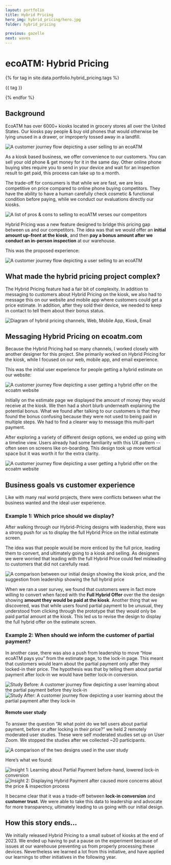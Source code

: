 ```yaml
---
layout: portfolio
title: Hybrid Pricing
hero_img: hybrid_pricing/hero.jpg
folder: hybrid_pricing

previous: gazelle
next: waves
---
```


# ecoATM: Hybrid Pricing

<div class="flex flex-row flex-wrap gap-2 mt-4 text-sm font-serif ">
    {% for tag in site.data.portfolio.hybrid_pricing.tags %}
        <p class="text-electric_purple bg-robin_gray rounded-sm px-2">{{ tag }}</p>
    {% endfor %}
</div> 

## Background
EcoATM has over 6000+ kiosks located in grocery stores all over the United States. Our kiosks pay people & buy old phones that would otherwise be lying unused in a drawer, or improperly tossed away in a landfill. 

<img src="{{ site.baseurl }}/assets/images/hybrid_pricing/01.png" alt="A customer journey flow depicting a user selling to an ecoATM">

As a kiosk based business, we offer convenience to our customers. You can sell your old phone & get money for it in the same day. Other online phone buying sites require you to send in your device and wait for an inspection result to get paid, this process can take up to a month.

The trade-off for consumers is that while we are fast, we are less competitive on price compared to online phone buying competitors. They have the ability to have a human carefully check cosmetic & functional condition before paying, while we conduct our evaluations directly our kiosks. 

<img src="{{ site.baseurl }}/assets/images/hybrid_pricing/02.png" alt="A list of pros & cons to selling to ecoATM verses our competitors">

Hybrid Pricing was a new feature designed to bridge this pricing gap between us and our competitors. The idea was that we would offer an **initial amount up-front at the kiosk**, and then **pay a bonus amount after we conduct an in-person inspection** at our warehouse.

This was the proposed experience:

<img src="{{ site.baseurl }}/assets/images/hybrid_pricing/03.png" alt="A customer journey flow depicting a user selling to an ecoATM">


## What made the hybrid pricing project complex?

The Hybrid Pricing feature had a fair bit of complexity. In addition to messaging to customers about Hybrid Pricing on the kiosk, we also had to message this on our website and mobile app where customers could get a price estimate. In addition, after they sold their device, we needed to keep in contact to tell them about their bonus status.

<img src="{{ site.baseurl }}/assets/images/hybrid_pricing/04.png" alt="Diagram of hybrid pricing channels, Web, Mobile App, Kiosk, Email">

## Messaging Hybrid Pricing on ecoatm.com

Because the Hybrid Pricing had so many channels, I worked closely with another designer for this project. She primarily worked on Hybrid Pricing for the kiosk, while I focused on our web, mobile app, and email experience.

This was the initial user experience for people getting a hybrid estimate on our website:

<img src="{{ site.baseurl }}/assets/images/hybrid_pricing/05.png" alt="A customer journey flow depicting a user getting a hybrid offer on the ecoatm website">

Initially on the estimate page we displayed the amount of money they would receive at the kiosk. We then had a short blurb underneath explaining the potential bonus. What we found after talking to our customers is that they found the bonus confusing because they were not used to being paid in multiple steps. We had to find a clearer way to message this multi-part payment.

After exploring a variety of different design options, we ended up going with a timeline view. Users already had some familiarity with this UX pattern -- often seen on screens like on-boarding. This design took up more vertical space but it was worth it for the extra clarity.

<img src="{{ site.baseurl }}/assets/images/hybrid_pricing/06.png" alt="A customer journey flow depicting a user getting a hybrid offer on the ecoatm website">

## Business goals vs customer experience

Like with many real world projects, there were conflicts between what the business wanted and the ideal user experience. 

### Example 1: Which price should we display?
After walking through our Hybrid-Pricing designs with leadership, there was a strong push for us to display the full Hybrid Price on the initial estimate screen. 

The idea was that people would be more enticed by the full price, leading them to convert, and ultimately going to a kiosk and selling. As designers we were worried that leading with the full Hybrid Price could feel misleading to customers that did not carefully read.

<img src="{{ site.baseurl }}/assets/images/hybrid_pricing/07.png" alt="A comparison between our initial design showing the kiosk price, and the suggestion from leadership showing the full hybrid price">

When we ran a user survey, we found that customers were in fact more willing to convert when faced with the **Full Hybrid Offer** over the the design showing **amount they would be paid at the kiosk**. Another thing that we discovered, was that while users found partial payment to be unusual, they understood from clicking through the prototype that they would only be paid partial amount at the kiosk. This led us to revise the design to display the full hybrid offer on the estimate screen. 

### Example 2: When should we inform the customer of partial payment?

In another case, there was also a push from leadership to move “How ecoATM pays you” from the estimate page, to the lock-in page. This meant that customers would learn about the partial payment only after they locked-in their price. The hypothesis was that by telling them about partial payment after lock-in we would have better lock-in conversion. 

<img src="{{ site.baseurl }}/assets/images/hybrid_pricing/08.png" alt="Study Before: A customer journey flow depicting a user learning about the partial payment before they lock-in">

<img src="{{ site.baseurl }}/assets/images/hybrid_pricing/09.png" alt="Study After: A customer journey flow depicting a user learning about the partial payment after they lock-in">

#### Remote user study

To answer the question “At what point do we tell users about partial payment, before or after locking in their price?” we held 2 remotely moderated user studies.  These were self moderated studies set up on  User Zoom.  We stopped the studies after we collected ~20 participants.

<img src="{{ site.baseurl }}/assets/images/hybrid_pricing/10.png" alt="A comparison of the two designs used in the user study">

Here’s what we found:

<img src="{{ site.baseurl }}/assets/images/hybrid_pricing/11.png" alt="Insight 1: Learning about Partial Payment before-hand, lowered lock-in conversion">

<img src="{{ site.baseurl }}/assets/images/hybrid_pricing/12.png" alt="Insight 2: Displaying Hybrid Payment after caused more concerns about the price & inspection process">

It became clear that it was a trade-off between **lock-in conversion** and **customer trust**. We were able to take this data to leadership and advocate for more transparency, ultimately leading to us going with our initial design.

## How this story ends...

We initially released Hybrid Pricing to a small subset of kiosks at the end of 2023. We ended up having to put a pause on the experiment because of issues at our warehouse preventing us from properly processing these devices. Nevertheless we learned a lot from this initiative, and have applied our learnings to other initiatives in the following year.